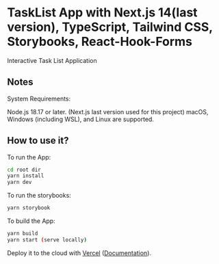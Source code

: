 # TaskList App with Next.js 14(last version), TypeScript, Tailwind CSS, Storybooks, React-Hook-Forms

Interactive Task List Application

## Notes
System Requirements:

Node.js 18.17 or later. (Next.js last version used for this project)
macOS, Windows (including WSL), and Linux are supported.

## How to use it?


To run the App:
```bash
cd root dir
yarn install
yarn dev
```

To run the storybooks:
```bash
yarn storybook
```

To build the App:
```bash
yarn build
yarn start (serve locally)
```


Deploy it to the cloud with [Vercel](https://vercel.com/new?utm_source=github&utm_medium=readme&utm_campaign=next-example) ([Documentation](https://nextjs.org/docs/deployment)).

